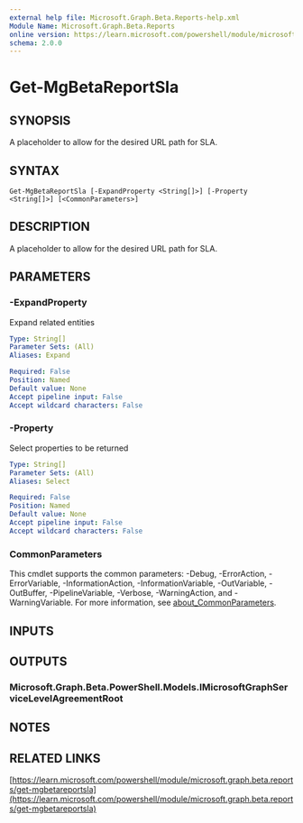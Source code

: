 ```yaml
---
external help file: Microsoft.Graph.Beta.Reports-help.xml
Module Name: Microsoft.Graph.Beta.Reports
online version: https://learn.microsoft.com/powershell/module/microsoft.graph.beta.reports/get-mgbetareportsla
schema: 2.0.0
---
```


# Get-MgBetaReportSla

## SYNOPSIS
A placeholder to allow for the desired URL path for SLA.

## SYNTAX

```
Get-MgBetaReportSla [-ExpandProperty <String[]>] [-Property <String[]>] [<CommonParameters>]
```

## DESCRIPTION
A placeholder to allow for the desired URL path for SLA.

## PARAMETERS

### -ExpandProperty
Expand related entities

```yaml
Type: String[]
Parameter Sets: (All)
Aliases: Expand

Required: False
Position: Named
Default value: None
Accept pipeline input: False
Accept wildcard characters: False
```

### -Property
Select properties to be returned

```yaml
Type: String[]
Parameter Sets: (All)
Aliases: Select

Required: False
Position: Named
Default value: None
Accept pipeline input: False
Accept wildcard characters: False
```

### CommonParameters
This cmdlet supports the common parameters: -Debug, -ErrorAction, -ErrorVariable, -InformationAction, -InformationVariable, -OutVariable, -OutBuffer, -PipelineVariable, -Verbose, -WarningAction, and -WarningVariable. For more information, see [about_CommonParameters](http://go.microsoft.com/fwlink/?LinkID=113216).

## INPUTS

## OUTPUTS

### Microsoft.Graph.Beta.PowerShell.Models.IMicrosoftGraphServiceLevelAgreementRoot
## NOTES

## RELATED LINKS

[https://learn.microsoft.com/powershell/module/microsoft.graph.beta.reports/get-mgbetareportsla](https://learn.microsoft.com/powershell/module/microsoft.graph.beta.reports/get-mgbetareportsla)



